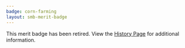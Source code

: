 ```yaml
---
badge: corn-farming
layout: smb-merit-badge
---
```


This merit badge has been retired. View the [History Page](history/) for additional information.
